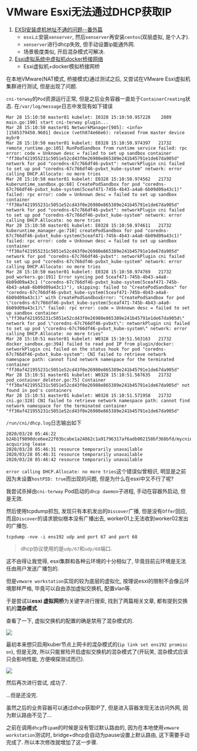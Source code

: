 # VMware Esxi无法通过DHCP获取IP

1. [EXSI安装虚机地址不通的问题--番外篇](http://blog.sina.com.cn/s/blog_700d0afe01019hi5.html)
    - `esxi上`安装`xenserver`, 然后`xenserver`再安装`centos`(双层虚拟, 是个人才). 
    - `xenserver`进行dhcp失败, 但手动设置ip能通外网.
    - 场景极度类似, 开启混杂模式可解决.
2. [Esxi虚拟系统中虚拟机docker桥接网络](https://blog.csdn.net/qq_39471962/article/details/80832140)
    - Esxi虚拟机+docker模拟桥接网桥

在本地VMware(NAT模式, 桥接模式)通过测试之后, 又尝试在VMware Esxi虚拟机集群进行测试, 但是出现了问题.

`cni-terway`的`Pod`资源运行正常, 但是之后业务容器一直处于`ContainerCreating`状态. 在`/var/log/message`日志中发现有如下错误

```
Mar 28 15:10:50 master01 kubelet: I0328 15:10:50.957228    2889 main.go:190] start cni-terway plugin...
Mar 28 15:10:50 master01 NetworkManager[985]: <info>  [1585379450.9601] device (veth874e66e6): released from master device mybr0
Mar 28 15:10:50 master01 kubelet: E0328 15:10:50.974397   21732 remote_runtime.go:105] RunPodSandbox from runtime service failed: rpc error: code = Unknown desc = failed to set up sandbox container "ff30af421955231c5051e52cd43f0e26980e865389e241b45791e1de67da905d" network for pod "coredns-67c766df46-pvbxt": networkPlugin cni failed to set up pod "coredns-67c766df46-pvbxt_kube-system" network: error calling DHCP.Allocate: no more tries
Mar 28 15:10:50 master01 kubelet: E0328 15:10:50.974562   21732 kuberuntime_sandbox.go:68] CreatePodSandbox for pod "coredns-67c766df46-pvbxt_kube-system(5ceaf471-745b-4b43-a4a8-6b09d09a43c1)" failed: rpc error: code = Unknown desc = failed to set up sandbox container "ff30af421955231c5051e52cd43f0e26980e865389e241b45791e1de67da905d" network for pod "coredns-67c766df46-pvbxt": networkPlugin cni failed to set up pod "coredns-67c766df46-pvbxt_kube-system" network: error calling DHCP.Allocate: no more tries
Mar 28 15:10:50 master01 kubelet: E0328 15:10:50.974611   21732 kuberuntime_manager.go:710] createPodSandbox for pod "coredns-67c766df46-pvbxt_kube-system(5ceaf471-745b-4b43-a4a8-6b09d09a43c1)" failed: rpc error: code = Unknown desc = failed to set up sandbox container "ff30af421955231c5051e52cd43f0e26980e865389e241b45791e1de67da905d" network for pod "coredns-67c766df46-pvbxt": networkPlugin cni failed to set up pod "coredns-67c766df46-pvbxt_kube-system" network: error calling DHCP.Allocate: no more tries
Mar 28 15:10:50 master01 kubelet: E0328 15:10:50.974769   21732 pod_workers.go:191] Error syncing pod 5ceaf471-745b-4b43-a4a8-6b09d09a43c1 ("coredns-67c766df46-pvbxt_kube-system(5ceaf471-745b-4b43-a4a8-6b09d09a43c1)"), skipping: failed to "CreatePodSandbox" for "coredns-67c766df46-pvbxt_kube-system(5ceaf471-745b-4b43-a4a8-6b09d09a43c1)" with CreatePodSandboxError: "CreatePodSandbox for pod \"coredns-67c766df46-pvbxt_kube-system(5ceaf471-745b-4b43-a4a8-6b09d09a43c1)\" failed: rpc error: code = Unknown desc = failed to set up sandbox container \"ff30af421955231c5051e52cd43f0e26980e865389e241b45791e1de67da905d\" network for pod \"coredns-67c766df46-pvbxt\": networkPlugin cni failed to set up pod \"coredns-67c766df46-pvbxt_kube-system\" network: error calling DHCP.Allocate: no more tries"
Mar 28 15:10:51 master01 kubelet: W0328 15:10:51.563163   21732 docker_sandbox.go:394] failed to read pod IP from plugin/docker: networkPlugin cni failed on the status hook for pod "coredns-67c766df46-pvbxt_kube-system": CNI failed to retrieve network namespace path: cannot find network namespace for the terminated container "ff30af421955231c5051e52cd43f0e26980e865389e241b45791e1de67da905d"
Mar 28 15:10:51 master01 kubelet: W0328 15:10:51.567635   21732 pod_container_deletor.go:75] Container "ff30af421955231c5051e52cd43f0e26980e865389e241b45791e1de67da905d" not found in pod's containers
Mar 28 15:10:51 master01 kubelet: W0328 15:10:51.571958   21732 cni.go:328] CNI failed to retrieve network namespace path: cannot find network namespace for the terminated container "ff30af421955231c5051e52cd43f0e26980e865389e241b45791e1de67da905d"
```

`/run/cni/dhcp.log`日志输出如下

```
2020/03/28 05:46:22 b24b1f9890dce6ee22f03bcabe1a24862c1a91796317af6adb002158bf368bfd/mycninet: acquiring lease
2020/03/28 05:46:31 resource temporarily unavailable
2020/03/28 05:46:31 resource temporarily unavailable
2020/03/28 05:46:42 resource temporarily unavailable
```

`error calling DHCP.Allocate: no more tries`这个错误似曾相识, 明显是之前因为未设置`hostPID: true`而出现的问题, 但是为什么在esxi中又不行了呢?

我尝试杀掉由`cni-terway` Pod启动的`dhcp daemon`子进程, 手动在容器外启动, 但是无效. 

然后使用tcpdump抓包, 发现只有本机发出的`Discover`广播, 但是没有`Offer`回应, 而且`Discover`的请求貌似根本没有广播出去, worker01上无法收到worker02发出的广播包.

```
tcpdump -nve -i ens192 udp and port 67 and port 68
```

> dhcp协议使用的是`udp/67`和`udp/68`端口.

这不由得让我觉得, esxi集群和各种云环境的十分相似了, 毕竟目前云环境是无法任由用户发送广播包的.

但是`vmware workstation`实现的较为底层的虚拟化, 按理说esxi的限制不会像云环境那样严格, 毕竟可以自由添加虚拟交换机, 配置vlan等.

于是尝试以**esxi 虚拟网桥**为关键字进行搜索, 找到了两篇相关文章, 都有提到交换机的**混杂模式**.

查看了一下, 虚拟交换机的配置的确是禁用了混杂模式的.

![](https://gitee.com/generals-space/gitimg/raw/master/6ed4837ed9a1d7185d05f78d98690c32.jpg)

最初本来想只启用kuber节点上网卡的混杂模式的(`ip link set ens192 promisc on`), 但是无效, 所以只能冒险开启虚拟交换机的混杂模式了(开玩笑, 混杂模式应该只会影响性能, 方便嗅探测试而已).

![](https://gitee.com/generals-space/gitimg/raw/master/58667751f798dfddf6c0f645c73de96f.jpg)

然后再次进行尝试, 成功了.

...但是还没完.

虽然之后的业务容器可以通过dhcp获取IP了, 但是进入容器发现无法访问外网, 因为默认路由不见了...

之前在调用`dhcp`作`ipam`的时候是没有管过默认路由的, 因为在本地使用`vmware workstation`测试时, bridge+dhcp会自动为pause设置上默认路由, 这下需要手动完成了. 所以本次修改就增加了这一步骤.

